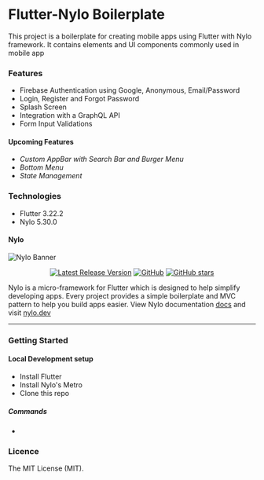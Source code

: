 # Flutter-Nylo Boilerplate

This project is a boilerplate for creating mobile apps using Flutter with Nylo framework. It contains elements and UI components commonly used in mobile app




### Features
* Firebase Authentication using Google, Anonymous, Email/Password 
* Login, Register and Forgot Password
* Splash Screen
* Integration with a GraphQL API
* Form Input Validations

#### Upcoming Features
* _Custom AppBar with Search Bar and Burger Menu_
* _Bottom Menu_
* _State Management_


### Technologies
* Flutter 3.22.2
* Nylo 5.30.0



#### Nylo

![Nylo Banner](https://nylo.dev/images/nylo_logo_header.png)

<p align="center">
  <a href="https://github.com/nylo-core/nylo/releases"><img src="https://img.shields.io/github/v/release/nylo-core/nylo?style=plastic" alt="Latest Release Version"></a>
  <a href="https://github.com/nylo-core/nylo/blob/master/LICENSE"><img alt="GitHub" src="https://img.shields.io/github/license/nylo-core/nylo?style=plastic"></a>
  <a href="#"><img alt="GitHub stars" src="https://img.shields.io/github/stars/nylo-core/nylo?style=plastic"></a>
</p>

Nylo is a micro-framework for Flutter which is designed to help simplify developing apps. Every project provides a simple boilerplate and MVC pattern to help you build apps easier. View Nylo documentation [docs](https://nylo.dev/docs) and visit [nylo.dev](https://nylo.dev)

---

### Getting Started


#### Local Development setup
* Install Flutter
* Install Nylo's Metro
* Clone this repo


##### Commands
* 


### Licence

The MIT License (MIT). 
